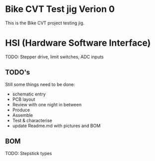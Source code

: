 # Bike CVT Test jig Verion 0
This is the Bike CVT project testing jig.
# HSI (Hardware Software Interface)
TODO: Stepper drive, limit switches, ADC inputs
## TODO's
Still some things need to be done:
* schematic entry 
* PCB layout
* Review with one night in between
* Produce
* Assemble
* Test & characterise
* update Readme.md with pictures and BOM
## BOM
TODO: Stepstick types
